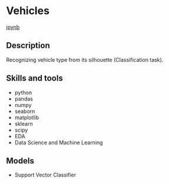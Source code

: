 # Vehicles
[ipynb](https://github.com/Neiss27/Pet-project-public/blob/main/data-science/Multi-Class%20Classification%20-%20Vehicles%20(short)/Vehicles%20-%20Classification%20-%20short%20version.ipynb "ipynb") 

## Description	
Recognizing vehicle type from its silhouette (Classification task).
## Skills and tools
- python 
- pandas 
- numpy
- seaborn
- matplotlib
- sklearn
- scipy
- EDA
- Data Science and Machine Learning
## Models
- Support Vector Classifier

